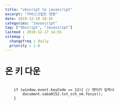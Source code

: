 ```yaml
---
title: "vbscript to javascript"
excerpt: "자바스크립트 변환"
date: 2019-12-10 10:45
categories: "Javascript"
tag: ["Vbscript", "Javascript"]
lastmod : 2019-12-17 14:55
sitemap :
  changefreq : daily
  priority : 1.0
---
```


# 온 키 다운

<pre>
<code>
    if (window.event.keyCode == 13){ // 엔터키 입력시
		document.saba0152.txt_sch_nm.focus();
	}
</code>
</pre>